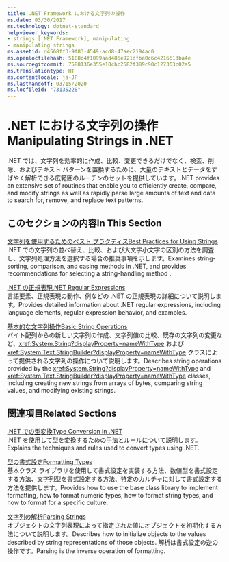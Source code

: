 ```yaml
---
title: .NET Framework における文字列の操作
ms.date: 03/30/2017
ms.technology: dotnet-standard
helpviewer_keywords:
- strings [.NET Framework], manipulating
- manipulating strings
ms.assetid: d4568ff3-9f83-4549-acd8-47aec2194ac0
ms.openlocfilehash: 5188c4f1099aad486e921dfba0c6c4216613ba4e
ms.sourcegitcommit: 7588136e355e10cbc2582f389c90c127363c02a5
ms.translationtype: HT
ms.contentlocale: ja-JP
ms.lasthandoff: 03/15/2020
ms.locfileid: "73135228"
---
```

# <a name="manipulating-strings-in-net"></a><span data-ttu-id="bee3f-102">.NET における文字列の操作</span><span class="sxs-lookup"><span data-stu-id="bee3f-102">Manipulating Strings in .NET</span></span>
<span data-ttu-id="bee3f-103">.NET では、文字列を効率的に作成、比較、変更できるだけでなく、検索、削除、およびテキスト パターンを置換するために、大量のテキストとデータをすばやく解析できる広範囲のルーチンのセットを提供しています。</span><span class="sxs-lookup"><span data-stu-id="bee3f-103">.NET provides an extensive set of routines that enable you to efficiently create, compare, and modify strings as well as rapidly parse large amounts of text and data to search for, remove, and replace text patterns.</span></span>  
  
## <a name="in-this-section"></a><span data-ttu-id="bee3f-104">このセクションの内容</span><span class="sxs-lookup"><span data-stu-id="bee3f-104">In This Section</span></span>  
 [<span data-ttu-id="bee3f-105">文字列を使用するためのベスト プラクティス</span><span class="sxs-lookup"><span data-stu-id="bee3f-105">Best Practices for Using Strings</span></span>](../../../docs/standard/base-types/best-practices-strings.md)  
 <span data-ttu-id="bee3f-106">.NET での文字列の並べ替え、比較、および大文字小文字の区別の方法を調査し、文字列処理方法を選択する場合の推奨事項を示します。</span><span class="sxs-lookup"><span data-stu-id="bee3f-106">Examines string-sorting, comparison, and casing methods in .NET, and provides recommendations for selecting a string-handling method .</span></span>  
  
 [<span data-ttu-id="bee3f-107">.NET の正規表現</span><span class="sxs-lookup"><span data-stu-id="bee3f-107">.NET Regular Expressions</span></span>](../../../docs/standard/base-types/regular-expressions.md)  
 <span data-ttu-id="bee3f-108">言語要素、正規表現の動作、例などの .NET の正規表現の詳細について説明します。</span><span class="sxs-lookup"><span data-stu-id="bee3f-108">Provides detailed information about .NET regular expressions, including language elements, regular expression behavior, and examples.</span></span>  
  
 [<span data-ttu-id="bee3f-109">基本的な文字列操作</span><span class="sxs-lookup"><span data-stu-id="bee3f-109">Basic String Operations</span></span>](../../../docs/standard/base-types/basic-string-operations.md)  
 <span data-ttu-id="bee3f-110">バイト配列からの新しい文字列の作成、文字列値の比較、既存の文字列の変更など、<xref:System.String?displayProperty=nameWithType> および <xref:System.Text.StringBuilder?displayProperty=nameWithType> クラスによって提供される文字列の操作について説明します。</span><span class="sxs-lookup"><span data-stu-id="bee3f-110">Describes string operations provided by the <xref:System.String?displayProperty=nameWithType> and <xref:System.Text.StringBuilder?displayProperty=nameWithType> classes, including creating new strings from arrays of bytes, comparing string values, and modifying existing strings.</span></span>  
  
## <a name="related-sections"></a><span data-ttu-id="bee3f-111">関連項目</span><span class="sxs-lookup"><span data-stu-id="bee3f-111">Related Sections</span></span>  
 [<span data-ttu-id="bee3f-112">.NET での型変換</span><span class="sxs-lookup"><span data-stu-id="bee3f-112">Type Conversion in .NET</span></span>](../../../docs/standard/base-types/type-conversion.md)  
 <span data-ttu-id="bee3f-113">.NET を使用して型を変換するための手法とルールについて説明します。</span><span class="sxs-lookup"><span data-stu-id="bee3f-113">Explains the techniques and rules used to convert types using .NET.</span></span>  
  
 [<span data-ttu-id="bee3f-114">型の書式設定</span><span class="sxs-lookup"><span data-stu-id="bee3f-114">Formatting Types</span></span>](../../../docs/standard/base-types/formatting-types.md)  
 <span data-ttu-id="bee3f-115">基本クラス ライブラリを使用して書式設定を実装する方法、数値型を書式設定する方法、文字列型を書式設定する方法、特定のカルチャに対して書式設定する方法を提供します。</span><span class="sxs-lookup"><span data-stu-id="bee3f-115">Provides how to use the base class library to implement formatting, how to format numeric types, how to format string types, and how to format for a specific culture.</span></span>  
  
 [<span data-ttu-id="bee3f-116">文字列の解析</span><span class="sxs-lookup"><span data-stu-id="bee3f-116">Parsing Strings</span></span>](../../../docs/standard/base-types/parsing-strings.md)  
 <span data-ttu-id="bee3f-117">オブジェクトの文字列表現によって指定された値にオブジェクトを初期化する方法について説明します。</span><span class="sxs-lookup"><span data-stu-id="bee3f-117">Describes how to initialize objects to the values described by string representations of those objects.</span></span> <span data-ttu-id="bee3f-118">解析は書式設定の逆の操作です。</span><span class="sxs-lookup"><span data-stu-id="bee3f-118">Parsing is the inverse operation of formatting.</span></span>
